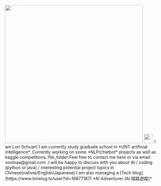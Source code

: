 <img src="https://github.com/LoriSchuan-dev/lovetheworld/blob/master/readmepic1.jpg" height="453">
<img src="https://raw.githubusercontent.com/MartinHeinz/MartinHeinz/master/wave.gif" width="30px"> I am Lori Schuan! I am currently study graduate school in *UNT artificial intelligence*. Currently working on some *NLP/chatbot* projects as well as kaggle competitions.:file_folder:Feel free to contact me here or via email: vooloaa@gmail.com .I will be happy to discuss with you about AI / coding (python or java) / interesting potential project topics in Chinese(native)/English/Japanese).I am also managing a [Tech blog](https://www.timelog.to/user?id=16877187) *AI Adventurer (AI 探路遊蹤)* 

